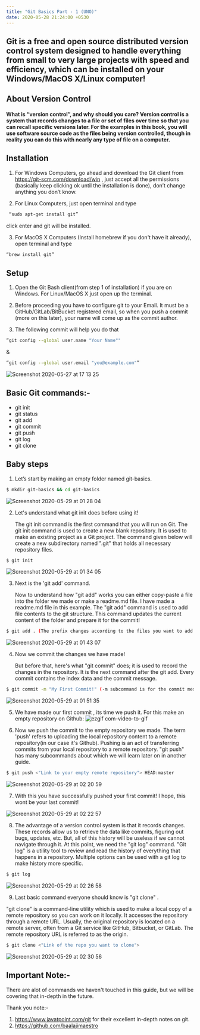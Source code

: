 ```yaml
---
title: "Git Basics Part - 1 (UNO)"
date: 2020-05-28 21:24:00 +0530
---
```


## Git is a free and open source distributed version control system designed to handle everything from small to very large projects with speed and efficiency, which can be installed on your Windows/MacOS X/Linux computer!

## About Version Control
#### What is “version control”, and why should you care? Version control is a system that records changes to a file or set of files over time so that you can recall specific versions later. For the examples in this book, you will use software source code as the files being version controlled, though in reality you can do this with nearly any type of file on a computer.

## Installation

1. For Windows Computers, go ahead and download the Git client from https://git-scm.com/download/win , just accept all the permissions (basically keep clicking ok until the installation is done), don’t change anything you don’t know.

2. For Linux Computers, just open terminal and type
```bash
 “sudo apt-get install git” 
```
click enter and git will be installed.

3. For MacOS X Computers (Install homebrew if you don't have it already), open terminal and type 
```bash
“brew install git”
```
## Setup

1. Open the Git Bash client(from step 1 of installation) if you are on Windows. For Linux/MacOS X just open up the terminal.

2. Before proceeding you have to configure git to your Email. It must be a GitHub/GitLab/BitBucket registered email, so when you push a commit (more on this later), your name will come up as the commit author.

3. The following commit will help you do that 
```bash
“git config --global user.name "Your Name"" 
```
&  
```bash
“git config --global user.email "you@example.com"”
```

![Screenshot 2020-05-27 at 17 13 25](https://user-images.githubusercontent.com/43720061/83187201-68bc2000-a14b-11ea-90ec-c0506e4fc1d1.png)

##  Basic Git commands:-
* git init
* git status
* git add
* git commit
* git push
* git log
* git clone

## Baby steps

1. Let’s start by making an empty folder named git-basics.
```bash
$ mkdir git-basics && cd git-basics
```
![Screenshot 2020-05-29 at 01 28 04](https://user-images.githubusercontent.com/43720061/83187390-b769ba00-a14b-11ea-9408-ac87200c33c8.png)

2. Let's understand what git init does before using it!

   The git init command is the first command that you will run on Git. The git init command is used to create a new blank repository. It is used to make an existing project as a    Git project. The command given below will create a new subdirectory named ".git" that holds all necessary repository files.
```bash
$ git init
```
![Screenshot 2020-05-29 at 01 34 05](https://user-images.githubusercontent.com/43720061/83187900-8342c900-a14c-11ea-9b54-f8cb2f0495ea.png)

3. Next is the 'git add' command. 
   
   Now to understand how "git add" works you can either copy-paste a file into the folder we made or make a readme.md file. I have made a readme.md file in this example.            The "git add" command is used to add file contents to the git structure. This command updates the current content of the folder and prepare it for the commit! 
```bash
$ git add . (The prefix changes according to the files you want to add. If you want to add all the file changes in the next commit, use the prefix "." . If you want to just add a specific file, use the "file" name as the prefix.)
```

![Screenshot 2020-05-29 at 01 43 07](https://user-images.githubusercontent.com/43720061/83188773-d49f8800-a14d-11ea-8e07-2e8bc5cd309c.png)

4. Now we commit the changes we have made! 

   But before that, here's what "git commit" does; it is used to record the changes in the repository. It is the next command after the git add. Every commit contains the      index data and the commit message.
```bash
$ git commit -m "My First Commit!" (-m subcommand is for the commit message. There are many more subcommands in "git commit" which we will cover later on in another guide.)
```

![Screenshot 2020-05-29 at 01 51 35](https://user-images.githubusercontent.com/43720061/83189692-fa795c80-a14e-11ea-8011-9cd0ba2fe246.png)

5. We have made our first commit , its time we push it. For this make an empty repository on Github:
![ezgif com-video-to-gif](https://user-images.githubusercontent.com/43720061/83191770-33670080-a152-11ea-9d85-7fddab42b0de.gif)

6. Now we push the commit to the empty repository we made. The term 'push' refers to uploading the local repository content to a remote repository(in our case it's Github). Pushing is an act of transferring commits from your local repository to a remote repository. "git push" has many subcommands about which we will learn later on in another guide.
```bash
$ git push <"Link to your empty remote repository"> HEAD:master
```

![Screenshot 2020-05-29 at 02 20 59](https://user-images.githubusercontent.com/43720061/83192377-0ff08580-a153-11ea-8162-f7bbfdd9fbff.png)

7. With this you have successfully pushed your first commit! I hope, this wont be your last commit!

![Screenshot 2020-05-29 at 02 22 57](https://user-images.githubusercontent.com/43720061/83192562-59d96b80-a153-11ea-84ec-432e342c944a.png)

8. The advantage of a version control system is that it records changes. These records allow us to retrieve the data like commits, figuring out bugs, updates, etc. But, all of this history will be useless if we cannot navigate through it. At this point, we need the "git log" command.
"Git log" is a utility tool to review and read the history of everything that happens in a repository. Multiple options can be used with a git log to make history more specific.
```bash
$ git log
```

![Screenshot 2020-05-29 at 02 26 58](https://user-images.githubusercontent.com/43720061/83192952-e2f0a280-a153-11ea-9aca-83f4f0fe44de.png)

9. Last basic command everyone should know is "git clone" .

"git clone" is a command-line utility which is used to make a local copy of a remote repository so you can work on it locally. It accesses the repository through a remote URL.
Usually, the original repository is located on a remote server, often from a Git service like GitHub, Bitbucket, or GitLab. The remote repository URL is referred to as the origin.

```bash
$ git clone <"Link of the repo you want to clone">
```
![Screenshot 2020-05-29 at 02 30 56](https://user-images.githubusercontent.com/43720061/83193346-77f39b80-a154-11ea-94a2-05bc064a61b0.png)

## Important Note:-
There are alot of commands we haven't touched in this guide, but we will be covering that in-depth in the future.

Thank you note:- 
1. https://www.javatpoint.com/git for their excellent in-depth notes on git.
2. https://github.com/baalajimaestro
